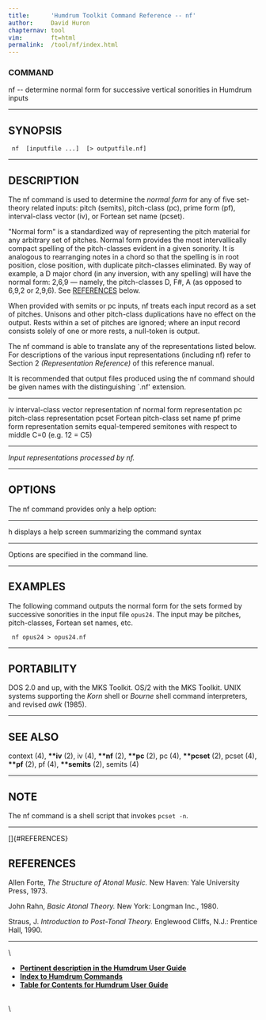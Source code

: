 ```yaml
---
title:		'Humdrum Toolkit Command Reference -- nf'
author:		David Huron
chapternav:	tool
vim:		ft=html
permalink:	/tool/nf/index.html
---
```


### COMMAND

<span class="tool">nf</span> -- determine normal form for successive vertical sonorities in
Humdrum inputs

------------------------------------------------------------------------

## SYNOPSIS ##

` nf  [inputfile ...]  [> outputfile.nf]`

------------------------------------------------------------------------

## DESCRIPTION ##

The <span class="tool">nf</span> command is used to determine the *normal form* for any of
five set-theory related inputs: pitch (<span class="rep">semits</span>), pitch-class
(<span class="rep">pc</span>), prime form (<span class="rep">pf</span>), interval-class vector (<span class="rep">iv</span>), or
Fortean set name (<span class="rep">pcset</span>).

\"Normal form\" is a standardized way of representing the pitch material
for any arbitrary set of pitches. Normal form provides the most
intervallically compact spelling of the pitch-classes evident in a given
sonority. It is analogous to rearranging notes in a chord so that the
spelling is in root position, close position, with duplicate
pitch-classes eliminated. By way of example, a D major chord (in any
inversion, with any spelling) will have the normal form: 2,6,9 &mdash;
namely, the pitch-classes D, F\#, A (as opposed to 6,9,2 or 2,9,6). See
[REFERENCES](#REFERENCES) below.

When provided with <span class="rep">semits</span> or <span class="rep">pc</span> inputs, <span class="tool">nf</span> treats each input
record as a set of pitches. Unisons and other pitch-class duplications
have no effect on the output. Rests within a set of pitches are ignored;
where an input record consists solely of one or more rests, a null-token
is output.

The <span class="tool">nf</span> command is able to translate any of the representations
listed below. For descriptions of the various input representations
(including <span class="rep">nf</span>) refer to Section 2 *(Representation Reference)* of
this reference manual.

It is recommended that output files produced using the <span class="tool">nf</span> command
should be given names with the distinguishing \`.nf\' extension.

------------ --------------------------------------------------------------------
<span class="rep">iv</span>       interval-class vector representation
<span class="rep">nf</span>       normal form representation
<span class="rep">pc</span>       pitch-class representation
<span class="rep">pcset</span>    Fortean pitch-class set name
<span class="rep">pf</span>       prime form representation
<span class="rep">semits</span>   equal-tempered semitones with respect to middle C=0 (e.g. 12 = C5)
------------ --------------------------------------------------------------------

*Input representations processed by <span class="tool">nf</span>.*

------------------------------------------------------------------------

## OPTIONS ##

The <span class="tool">nf</span> command provides only a help option:

-------- -------------------------------------------------------
<span class="option">h</span>   displays a help screen summarizing the command syntax
-------- -------------------------------------------------------

Options are specified in the command line.

------------------------------------------------------------------------

## EXAMPLES ##

The following command outputs the normal form for the sets formed by
successive sonorities in the input file `opus24`. The input may be
pitches, pitch-classes, Fortean set names, etc.

` nf opus24 > opus24.nf`

------------------------------------------------------------------------

## PORTABILITY ##

DOS 2.0 and up, with the MKS Toolkit. OS/2 with the MKS Toolkit. UNIX
systems supporting the *Korn* shell or *Bourne* shell command
interpreters, and revised *awk* (1985).

------------------------------------------------------------------------

## SEE ALSO ##

<span class="tool">context</span> (4), **\*\*iv** (2), <span class="tool">iv</span> (4),
**\*\*nf** (2), **\*\*pc** (2), <span class="tool">pc</span> (4), **\*\*pcset**
(2), <span class="tool">pcset</span> (4), **\*\*pf** (2), <span class="tool">pf</span> (4),
**\*\*semits** (2), <span class="tool">semits</span> (4)

------------------------------------------------------------------------

## NOTE ##

The <span class="tool">nf</span> command is a shell script that invokes `pcset -n`.

------------------------------------------------------------------------

[]{#REFERENCES}

## REFERENCES ##

Allen Forte, *The Structure of Atonal Music.* New Haven: Yale University
Press, 1973.

John Rahn, *Basic Atonal Theory.* New York: Longman Inc., 1980.

Straus, J. *Introduction to Post-Tonal Theory.* Englewood Cliffs, N.J.:
Prentice Hall, 1990.

------------------------------------------------------------------------

\

-   [**Pertinent description in the Humdrum User
    Guide**](../guide34.html#Normal_Form)
-   [**Index to Humdrum Commands**](../commands.toc.html)
-   [**Table for Contents for Humdrum User Guide**](../guide.toc.html)

\
\
